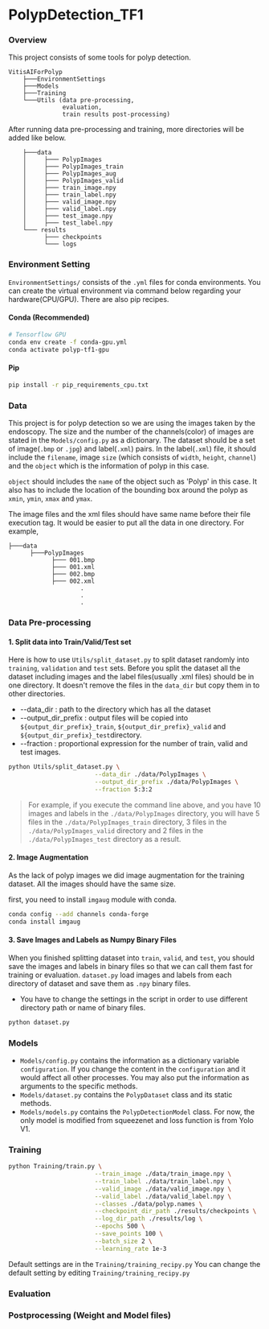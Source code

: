# PolypDetection_TF1
### Overview
This project consists of some tools for polyp detection.

```
VitisAIForPolyp
    ├───EnvironmentSettings
    ├───Models
    ├───Training
    └───Utils (data pre-processing,
               evaluation,
               train results post-processing)
```
After running data pre-processing and training, more directories will be added like below.
```
    ├───data
    │     ├─── PolypImages
    │     ├─── PolypImages_train
    │     ├─── PolypImages_aug
    │     ├─── PolypImages_valid
    │     ├─── train_image.npy
    │     ├─── train_label.npy
    │     ├─── valid_image.npy
    │     ├─── valid_label.npy
    │     ├─── test_image.npy
    │     ├─── test_label.npy
    └─── results
          ├─── checkpoints
          └─── logs
```
### Environment Setting
`EnvironmentSettings/` consists of the `.yml` files for conda environments.
You can create the virtual environment via command below regarding your hardware(CPU/GPU).
There are also pip recipes.
#### Conda (Recommended)

```bash
# Tensorflow GPU
conda env create -f conda-gpu.yml
conda activate polyp-tf1-gpu
```

<!-- 
```
# Tensorflow GPU
conda env create -f conda-gpu.yml
conda activate yolov3-tf2-gpu
```
-->

#### Pip

```bash
pip install -r pip_requirements_cpu.txt
```

### Data
This project is for polyp detection so we are using the images taken by the endoscopy.
The size and the number of the channels(color) of images are stated in the `Models/config.py` as a dictionary.
The dataset should be a set of image(`.bmp` or `.jpg`) and label(`.xml`) pairs.
In the label(`.xml`) file, it should include the `filename`, image `size` (which consists of `width`, `height`, `channel`)
and the `object` which is the information of polyp in this case.

`object` should includes the `name` of the object such as 'Polyp' in this case.
It also has to include the location of the bounding box around the polyp as `xmin`, `ymin`, `xmax` and `ymax`.

The image files and the xml files should have same name before their file execution tag.
It would be easier to put all the data in one directory. For example,
```
├───data
      ├───PolypImages
            ├─── 001.bmp
            ├─── 001.xml
            ├─── 002.bmp
            ├─── 002.xml
                    .
                    .
                    .
```

### Data Pre-processing
#### 1. Split data into Train/Valid/Test set
Here is how to use `Utils/split_dataset.py` to split dataset randomly into `training`, `validation` and `test` sets.
Before you split the dataset all the dataset including images and the label files(usually .xml files) should be in one directory.
It doesn't remove the files in the `data_dir` but copy them in to other directories. 

- --data_dir : path to the directory which has all the dataset
- --output_dir_prefix : output files will be copied into `${output_dir_prefix}_train`, `${output_dir_prefix}_valid` and `${output_dir_prefix}_test`directory.                    
- --fraction : proportional expression for the number of train, valid and test images.
```bash
python Utils/split_dataset.py \
                        --data_dir ./data/PolypImages \
                        --output_dir_prefix ./data/PolypImages \
                        --fraction 5:3:2
```
> For example, if you execute the command line above, 
> and you have 10 images and labels in the `./data/PolypImages` directory,
> you will have 5 files in the `./data/PolypImages_train` directory,
> 3 files in the `./data/PolypImages_valid` directory and
> 2 files in the `./data/PolypImages_test` directory as a result.

#### 2. Image Augmentation
As the lack of polyp images we did image augmentation for the training dataset.
All the images should have the same size.

first, you need to install `imgaug` module with conda.

```bash
conda config --add channels conda-forge
conda install imgaug
```

#### 3. Save Images and Labels as Numpy Binary Files
When you finished splitting dataset into `train`, `valid`, and `test`, 
you should save the images and labels in binary files 
so that we can call them fast for training or evaluation.
`dataset.py` load images and labels from each directory of dataset and save them as `.npy` binary files.
* You have to change the settings in the script in order to use different directory path or name of binary files.
```bash
python dataset.py
```  

### Models
<!-- description for the models needed-->
- `Models/config.py` contains the information as a dictionary variable `configuration`.
  If you change the content in the `configuration` and it would affect all other processes.
  You may also put the information as arguments to the specific methods.
- `Models/dataset.py` contains the `PolypDataset` class and its static methods.
- `Models/models.py` contains the `PolypDetectionModel` class.
  For now, the only model is modified from squeezenet and loss function is from Yolo V1.

### Training

```bash
python Training/train.py \
                        --train_image ./data/train_image.npy \
                        --train_label ./data/train_label.npy \
                        --valid_image ./data/valid_image.npy \
                        --valid_label ./data/valid_label.npy \
                        --classes ./data/polyp.names \
                        --checkpoint_dir_path ./results/checkpoints \
                        --log_dir_path ./results/log \
                        --epochs 500 \
                        --save_points 100 \
                        --batch_size 2 \
                        --learning_rate 1e-3 
```

Default settings are in the `Training/training_recipy.py`
You can change the default setting by editing `Training/training_recipy.py`

### Evaluation

### Postprocessing (Weight and Model files) 

